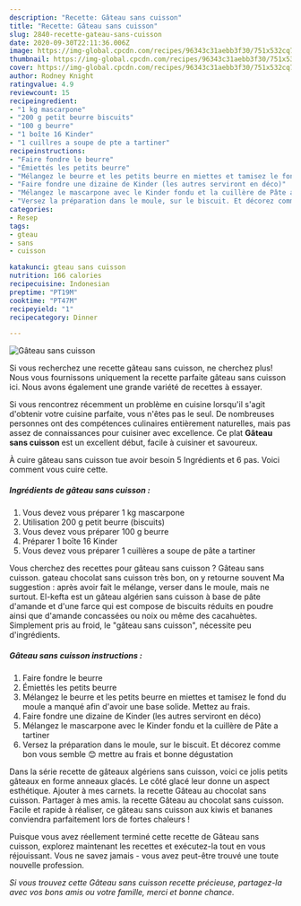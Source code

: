 ```yaml
---
description: "Recette: Gâteau sans cuisson"
title: "Recette: Gâteau sans cuisson"
slug: 2840-recette-gateau-sans-cuisson
date: 2020-09-30T22:11:36.006Z
image: https://img-global.cpcdn.com/recipes/96343c31aebb3f30/751x532cq70/gateau-sans-cuisson-photo-principale-de-la-recette.jpg
thumbnail: https://img-global.cpcdn.com/recipes/96343c31aebb3f30/751x532cq70/gateau-sans-cuisson-photo-principale-de-la-recette.jpg
cover: https://img-global.cpcdn.com/recipes/96343c31aebb3f30/751x532cq70/gateau-sans-cuisson-photo-principale-de-la-recette.jpg
author: Rodney Knight
ratingvalue: 4.9
reviewcount: 15
recipeingredient:
- "1 kg mascarpone"
- "200 g petit beurre biscuits"
- "100 g beurre"
- "1 boîte 16 Kinder"
- "1 cuillres a soupe de pte a tartiner"
recipeinstructions:
- "Faire fondre le beurre"
- "Émiettés les petits beurre"
- "Mélangez le beurre et les petits beurre en miettes et tamisez le fond du moule a manqué afin d&#39;avoir une base solide. Mettez au frais."
- "Faire fondre une dizaine de Kinder (les autres serviront en déco)"
- "Mélangez le mascarpone avec le Kinder fondu et la cuillère de Pâte a tartiner"
- "Versez la préparation dans le moule, sur le biscuit. Et décorez comme bon vous semble 😊 mettre au frais et bonne dégustation"
categories:
- Resep
tags:
- gteau
- sans
- cuisson

katakunci: gteau sans cuisson 
nutrition: 166 calories
recipecuisine: Indonesian
preptime: "PT19M"
cooktime: "PT47M"
recipeyield: "1"
recipecategory: Dinner

---
```



![Gâteau sans cuisson](https://img-global.cpcdn.com/recipes/96343c31aebb3f30/751x532cq70/gateau-sans-cuisson-photo-principale-de-la-recette.jpg)

Si vous recherchez une recette gâteau sans cuisson, ne cherchez plus! Nous vous fournissons uniquement la recette parfaite gâteau sans cuisson ici. Nous avons également une grande variété de recettes à essayer.

Si vous rencontrez récemment un problème en cuisine lorsqu'il s'agit d'obtenir votre cuisine parfaite, vous n'êtes pas le seul. De nombreuses personnes ont des compétences culinaires entièrement naturelles, mais pas assez de connaissances pour cuisiner avec excellence. Ce plat <strong> Gâteau sans cuisson </strong> est un excellent début, facile à cuisiner et savoureux.

<!--inarticleads1-->

À cuire gâteau sans cuisson tue avoir besoin 5 Ingrédients et 6 pas. Voici comment vous cuire cette.

##### Ingrédients de gâteau sans cuisson :

1. Vous devez vous préparer 1 kg mascarpone
1. Utilisation 200 g petit beurre (biscuits)
1. Vous devez vous préparer 100 g beurre
1. Préparer 1 boîte 16 Kinder
1. Vous devez vous préparer 1 cuillères a soupe de pâte a tartiner


Vous cherchez des recettes pour gâteau sans cuisson ? Gâteau sans cuisson. gateau chocolat sans cuisson très bon, on y retourne souvent Ma suggestion : après avoir fait le mélange, verser dans le moule, mais ne surtout. El-kefta est un gâteau algérien sans cuisson à base de pâte d&#39;amande et d&#39;une farce qui est compose de biscuits réduits en poudre ainsi que d&#39;amande concassées ou noix ou même des cacahuètes. Simplement pris au froid, le &#34;gâteau sans cuisson&#34;, nécessite peu d&#39;ingrédients. 

<!--inarticleads2-->

##### Gâteau sans cuisson instructions :

1. Faire fondre le beurre
1. Émiettés les petits beurre
1. Mélangez le beurre et les petits beurre en miettes et tamisez le fond du moule a manqué afin d&#39;avoir une base solide. Mettez au frais.
1. Faire fondre une dizaine de Kinder (les autres serviront en déco)
1. Mélangez le mascarpone avec le Kinder fondu et la cuillère de Pâte a tartiner
1. Versez la préparation dans le moule, sur le biscuit. Et décorez comme bon vous semble 😊 mettre au frais et bonne dégustation


Dans la série recette de gâteaux algériens sans cuisson, voici ce jolis petits gâteaux en forme anneaux glacés. Le côté glacé leur donne un aspect esthétique. Ajouter à mes carnets. la recette Gâteau au chocolat sans cuisson. Partager à mes amis. la recette Gâteau au chocolat sans cuisson. Facile et rapide à réaliser, ce gâteau sans cuisson aux kiwis et bananes conviendra parfaitement lors de fortes chaleurs ! 

<!--inarticleads1-->

<p>
Puisque vous avez réellement terminé cette recette de Gâteau sans cuisson, explorez maintenant les recettes et exécutez-la tout en vous réjouissant. Vous ne savez jamais - vous avez peut-être trouvé une toute nouvelle profession.
</p>

<p>
<i>Si vous trouvez cette Gâteau sans cuisson recette précieuse, partagez-la avec vos bons amis ou votre famille, merci et bonne chance.</i>
</p>
